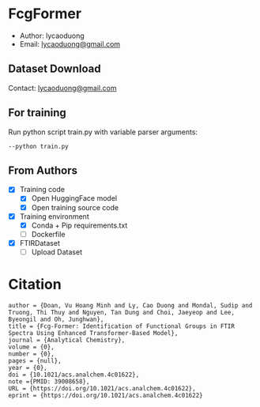 # FcgFormer
- Author: lycaoduong
- Email: lycaoduong@gmail.com

## Dataset Download
Contact: lycaoduong@gmail.com

## For training
Run python script train.py with variable parser arguments:
```
--python train.py
```

## From Authors
- [x] Training code
    - [x] Open HuggingFace model
    - [x] Open training source code
- [x] Training environment
    - [x] Conda + Pip requirements.txt
    - [ ] Dockerfile
- [x] FTIRDataset
  - [ ] Upload Dataset

# **Citation**
```@article{doi:10.1021/acs.analchem.4c01622,
author = {Doan, Vu Hoang Minh and Ly, Cao Duong and Mondal, Sudip and Truong, Thi Thuy and Nguyen, Tan Dung and Choi, Jaeyeop and Lee, Byeongil and Oh, Junghwan},
title = {Fcg-Former: Identification of Functional Groups in FTIR Spectra Using Enhanced Transformer-Based Model},
journal = {Analytical Chemistry},
volume = {0},
number = {0},
pages = {null},
year = {0},
doi = {10.1021/acs.analchem.4c01622},
note ={PMID: 39008658},
URL = {https://doi.org/10.1021/acs.analchem.4c01622},
eprint = {https://doi.org/10.1021/acs.analchem.4c01622}
